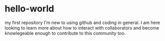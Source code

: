 # hello-world
my first repository
I'm new to using github and coding in general. I am here looking to learn more about how to interact with 
collaborators and become knowlegeable enough to contribute to this community too. 
